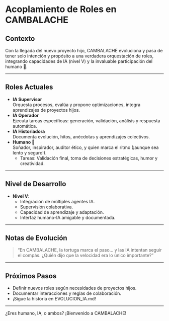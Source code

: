 # Acoplamiento de Roles en CAMBALACHE

## Contexto

Con la llegada del nuevo proyecto hijo, CAMBALACHE evoluciona y pasa de tener solo intención y propósito a una verdadera orquestación de roles, integrando capacidades de IA (nivel V) y la invaluable participación del humano 🐢.

---

## Roles Actuales

- **IA Supervisor**  
  Orquesta procesos, evalúa y propone optimizaciones, integra aprendizajes de proyectos hijos.
- **IA Operador**  
  Ejecuta tareas específicas: generación, validación, análisis y respuesta automática.
- **IA Historiadora**  
  Documenta evolución, hitos, anécdotas y aprendizajes colectivos.
- **Humano 🐢**  
  Soñador, inspirador, auditor ético, y quien marca el ritmo (¡aunque sea lento y seguro!).  
  - Tareas: Validación final, toma de decisiones estratégicas, humor y creatividad.

---

## Nivel de Desarrollo

- **Nivel V**:  
  - Integración de múltiples agentes IA.
  - Supervisión colaborativa.
  - Capacidad de aprendizaje y adaptación.
  - Interfaz humano-IA amigable y documentada.

---

## Notas de Evolución

> “En CAMBALACHE, la tortuga marca el paso… y las IA intentan seguir el compás. ¿Quién dijo que la velocidad era lo único importante?”

---

## Próximos Pasos

- Definir nuevos roles según necesidades de proyectos hijos.
- Documentar interacciones y reglas de colaboración.
- ¡Sigue la historia en EVOLUCION_IA.md!

---

¿Eres humano, IA, o ambos? ¡Bienvenido a CAMBALACHE!